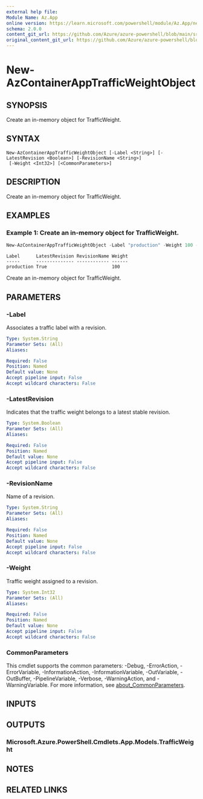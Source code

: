 ```yaml
---
external help file: 
Module Name: Az.App
online version: https://learn.microsoft.com/powershell/module/Az.App/new-azcontainerapptrafficweightobject
schema: 2.0.0
content_git_url: https://github.com/Azure/azure-powershell/blob/main/src/App/help/New-AzContainerAppTrafficWeightObject.md
original_content_git_url: https://github.com/Azure/azure-powershell/blob/main/src/App/help/New-AzContainerAppTrafficWeightObject.md
---
```


# New-AzContainerAppTrafficWeightObject

## SYNOPSIS
Create an in-memory object for TrafficWeight.

## SYNTAX

```
New-AzContainerAppTrafficWeightObject [-Label <String>] [-LatestRevision <Boolean>] [-RevisionName <String>]
 [-Weight <Int32>] [<CommonParameters>]
```

## DESCRIPTION
Create an in-memory object for TrafficWeight.

## EXAMPLES

### Example 1: Create an in-memory object for TrafficWeight.
```powershell
New-AzContainerAppTrafficWeightObject -Label "production" -Weight 100 -LatestRevision:$True
```

```output
Label      LatestRevision RevisionName Weight
-----      -------------- ------------ ------
production True                        100
```

Create an in-memory object for TrafficWeight.

## PARAMETERS

### -Label
Associates a traffic label with a revision.

```yaml
Type: System.String
Parameter Sets: (All)
Aliases:

Required: False
Position: Named
Default value: None
Accept pipeline input: False
Accept wildcard characters: False
```

### -LatestRevision
Indicates that the traffic weight belongs to a latest stable revision.

```yaml
Type: System.Boolean
Parameter Sets: (All)
Aliases:

Required: False
Position: Named
Default value: None
Accept pipeline input: False
Accept wildcard characters: False
```

### -RevisionName
Name of a revision.

```yaml
Type: System.String
Parameter Sets: (All)
Aliases:

Required: False
Position: Named
Default value: None
Accept pipeline input: False
Accept wildcard characters: False
```

### -Weight
Traffic weight assigned to a revision.

```yaml
Type: System.Int32
Parameter Sets: (All)
Aliases:

Required: False
Position: Named
Default value: None
Accept pipeline input: False
Accept wildcard characters: False
```

### CommonParameters
This cmdlet supports the common parameters: -Debug, -ErrorAction, -ErrorVariable, -InformationAction, -InformationVariable, -OutVariable, -OutBuffer, -PipelineVariable, -Verbose, -WarningAction, and -WarningVariable. For more information, see [about_CommonParameters](http://go.microsoft.com/fwlink/?LinkID=113216).

## INPUTS

## OUTPUTS

### Microsoft.Azure.PowerShell.Cmdlets.App.Models.TrafficWeight

## NOTES

## RELATED LINKS

